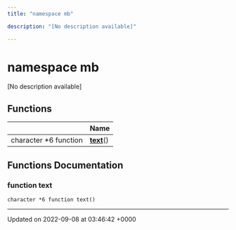 ```yaml
---
title: "namespace mb"

description: "[No description available]"

---
```


# namespace mb

[No description available]

## Functions

|                | Name           |
| -------------- | -------------- |
| character *6 function | **[text](/documentation/code/namespaces/namespacemb/#function-text)**() |


## Functions Documentation

### function text

```
character *6 function text()
```






-------------------------------

Updated on 2022-09-08 at 03:46:42 +0000